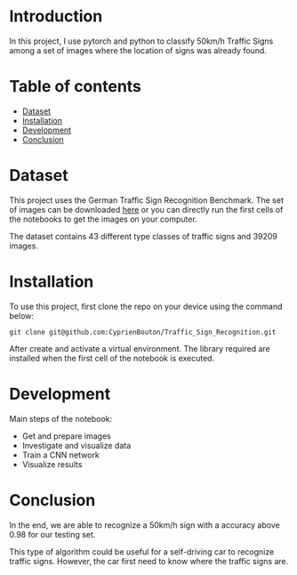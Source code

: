 # Introduction

In this project, I use pytorch and python to classify 50km/h Traffic Signs among a set of images where the location of signs was already found.

# Table of contents

- [Dataset](#dataset)
- [Installation](#installation)
- [Development](#development)
- [Conclusion](#conclusion)

# Dataset

This project uses the German Traffic Sign Recognition Benchmark. The set of images can be downloaded [here](https://sid.erda.dk/public/archives/daaeac0d7ce1152aea9b61d9f1e19370/GTSRB_Final_Training_Images.zip) or you can directly run the first cells of the notebooks to get the images on your computer.

The dataset contains 43 different type classes of traffic signs and 39209 images.

# Installation

To use this project, first clone the repo on your device using the command below:
```
git clone git@github.com:CyprienBouton/Traffic_Sign_Recognition.git
```
After create and activate a virtual environment. 
The library required are installed when the first cell of the notebook is executed.

# Development

Main steps of the notebook:
- Get and prepare images
- Investigate and visualize data
- Train a CNN network
- Visualize results

# Conclusion

In the end, we are able to recognize a 50km/h sign with a accuracy above 0.98 for our testing set.

This type of algorithm could be useful for a self-driving car to recognize traffic signs. However, the car first need to know where the traffic signs are. 
```




